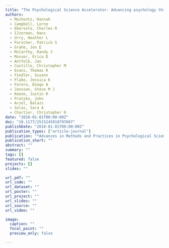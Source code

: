 ```yaml
---
title: "The Psychological Science Accelerator: Advancing psychology through a distributed collaborative network"
authors:
  - Moshontz, Hannah
  - Campbell, Lorne
  - Ebersole, Charles R
  - IJzerman, Hans
  - Urry, Heather L
  - Forscher, Patrick S
  - Grahe, Jon E
  - McCarthy, Randy J
  - Musser, Erica D
  - Antfolk, Jan
  - Castille, Christopher M
  - Evans, Thomas R
  - Fiedler, Susann
  - Flake, Jessica K
  - Forero, Diego A
  - Janssen, Steve M J
  - Keene, Justin R
  - Protzko, John
  - Aczel, Balazs
  - Solas, Sara A
  - Chartier, Christopher R
date: "2018-01-01T00:00:00Z"
doi: "10.1177/2515245918797607"
publishDate: "2018-01-01T00:00:00Z"
publication_types: ["article-journal"]
publication: "*Advances in Methods and Practices in Psychological Science*"
publication_short: ""
abstract: ""
summary: ""
tags: []
featured: false
projects: []
slides: ""

url_pdf: ""
url_code: ""
url_dataset: ""
url_poster: ""
url_project: ""
url_slides: ""
url_source: ""
url_video: ""

image:
  caption: ""
  focal_point: ""
  preview_only: false

---
```

